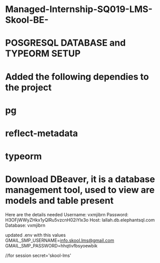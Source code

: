 # Managed-Internship-SQ019-LMS-Skool-BE-

# POSGRESQL DATABASE and TYPEORM SETUP

# Added the following dependies to the project
# pg
# reflect-metadata
# typeorm
# Download DBeaver, it is a database management tool, used to view are models and table present
Here are the details needed
Username: vxmjibrn
Password: H3OFjWWyZHkx1yQlRu5vzcnH02iYlx3o
Host: lallah.db.elephantsql.com
Database: vxmjibrn

updated .env with this values
GMAIL_SMP_USERNAME=info.skool.lms@gmail.com
GMAIL_SMP_PASSWORD=hhqtivfbsyoewbik

//for session
secret='skool-lms'
